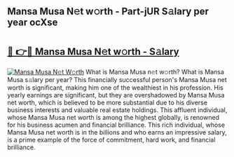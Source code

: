 ## Mansa Musa N𝚎t w𝚘rth - Part-jUR S𝚊lary per year ocXse

# <h2><a href="http://gc0kwr.nevu.top/?p=Mansa+Musa">🔗 👉🔴 Mansa Musa N𝚎t w𝚘rth - S𝚊lary</a></h2>

[![Mansa Musa N𝚎t W𝚘rth](https://i.imgur.com/Oavwk0R.jpeg)](http://gc0kwr.nevu.top/?p=Mansa+Musa)
What is Mansa Musa n𝚎t w𝚘rth? What is Mansa Musa s𝚊lary per year?
This financially successful person's Mansa Musa net worth is significant, making him one of the wealthiest in his profession. His yearly earnings are significant, but they are overshadowed by Mansa Musa net worth, which is believed to be more substantial due to his diverse business interests and valuable real estate holdings. This affluent individual, whose Mansa Musa net worth is among the highest globally, is renowned for his business acumen and financial brilliance. This rich individual, whose Mansa Musa net worth is in the billions and who earns an impressive salary, is a prime example of the force of commitment, hard work, and financial brilliance.
